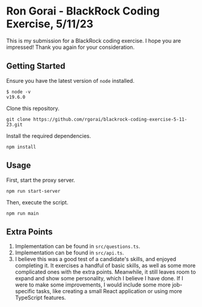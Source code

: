 # Ron Gorai - BlackRock Coding Exercise, 5/11/23

This is my submission for a BlackRock coding exercise. I hope you are impressed! Thank you again for your consideration.

## Getting Started
Ensure you have the latest version of `node` installed.
```
$ node -v
v19.6.0
```

Clone this repository.
```
git clone https://github.com/rgorai/blackrock-coding-exercise-5-11-23.git
```

Install the required dependencies.
```
npm install
```

## Usage
First, start the proxy server.
```
npm run start-server
```

Then, execute the script.
```
npm run main
```

## Extra Points
1. Implementation can be found in `src/questions.ts`.
2. Implementation can be found in `src/api.ts`.
3. I believe this was a good test of a candidate's skills, and enjoyed completing it. It exercises a handful of basic skills, as well as some more complicated ones with the extra points. Meanwhile, it still leaves room to expand and show some personality, which I believe I have done. If I were to make some improvements, I would include some more job-specific tasks, like creating a small React application or using more TypeScript features.
